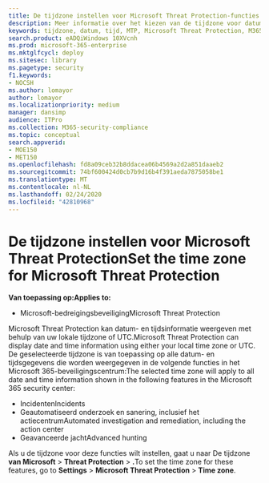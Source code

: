 ```yaml
---
title: De tijdzone instellen voor Microsoft Threat Protection-functies
description: Meer informatie over het kiezen van de tijdzone voor datum- en tijdinformatie in verband met incidenten, geautomatiseerd onderzoek en herstel en geavanceerde jacht
keywords: tijdzone, datum, tijd, MTP, Microsoft Threat Protection, M365, beveiliging, incidenten, geautomatiseerd onderzoek en respons, AIR, geavanceerde jacht
search.product: eADQiWindows 10XVcnh
ms.prod: microsoft-365-enterprise
ms.mktglfcycl: deploy
ms.sitesec: library
ms.pagetype: security
f1.keywords:
- NOCSH
ms.author: lomayor
author: lomayor
ms.localizationpriority: medium
manager: dansimp
audience: ITPro
ms.collection: M365-security-compliance
ms.topic: conceptual
search.appverid:
- MOE150
- MET150
ms.openlocfilehash: fd8a09ceb32b8ddacea06b4569a2d2a851daaeb2
ms.sourcegitcommit: 74bf600424d0cb7b9d16b4f391aeda7875058be1
ms.translationtype: MT
ms.contentlocale: nl-NL
ms.lasthandoff: 02/24/2020
ms.locfileid: "42810968"
---
```

# <a name="set-the-time-zone-for-microsoft-threat-protection"></a><span data-ttu-id="83a5a-104">De tijdzone instellen voor Microsoft Threat Protection</span><span class="sxs-lookup"><span data-stu-id="83a5a-104">Set the time zone for Microsoft Threat Protection</span></span>

<span data-ttu-id="83a5a-105">**Van toepassing op:**</span><span class="sxs-lookup"><span data-stu-id="83a5a-105">**Applies to:**</span></span>
- <span data-ttu-id="83a5a-106">Microsoft-bedreigingsbeveiliging</span><span class="sxs-lookup"><span data-stu-id="83a5a-106">Microsoft Threat Protection</span></span>



<span data-ttu-id="83a5a-107">Microsoft Threat Protection kan datum- en tijdsinformatie weergeven met behulp van uw lokale tijdzone of UTC.</span><span class="sxs-lookup"><span data-stu-id="83a5a-107">Microsoft Threat Protection can display date and time information using either your local time zone or UTC.</span></span> <span data-ttu-id="83a5a-108">De geselecteerde tijdzone is van toepassing op alle datum- en tijdsgegevens die worden weergegeven in de volgende functies in het Microsoft 365-beveiligingscentrum:</span><span class="sxs-lookup"><span data-stu-id="83a5a-108">The selected time zone will apply to all date and time information shown in the following features in the Microsoft 365 security center:</span></span>
- <span data-ttu-id="83a5a-109">Incidenten</span><span class="sxs-lookup"><span data-stu-id="83a5a-109">Incidents</span></span>
- <span data-ttu-id="83a5a-110">Geautomatiseerd onderzoek en sanering, inclusief het actiecentrum</span><span class="sxs-lookup"><span data-stu-id="83a5a-110">Automated investigation and remediation, including the action center</span></span>
- <span data-ttu-id="83a5a-111">Geavanceerde jacht</span><span class="sxs-lookup"><span data-stu-id="83a5a-111">Advanced hunting</span></span>

<span data-ttu-id="83a5a-112">Als u de tijdzone voor deze functies wilt instellen, gaat u naar De tijdzone **van Microsoft** > **Threat Protection** > **.**</span><span class="sxs-lookup"><span data-stu-id="83a5a-112">To set the time zone for these features, go to **Settings** > **Microsoft Threat Protection** > **Time zone**.</span></span>
